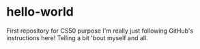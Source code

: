 # hello-world
First repository for CS50 purpose
I'm really just following GitHub's instructions here! Telling a bit 'bout myself and all. 

